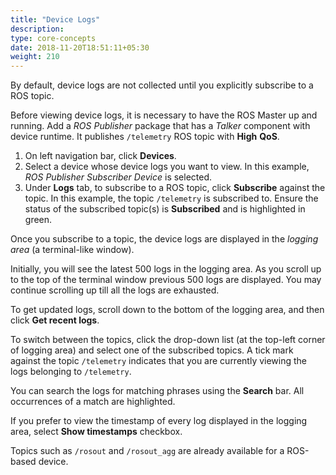 ```yaml
---
title: "Device Logs"
description:
type: core-concepts
date: 2018-11-20T18:51:11+05:30
weight: 210
---
```

By default, device logs are not collected until you explicitly subscribe to a
ROS topic.

Before viewing device logs, it is necessary to have the ROS Master up and running.
Add a _ROS Publisher_ package that has a _Talker_ component with device runtime.
It publishes `/telemetry` ROS topic with **High** **QoS**.

1. On left navigation bar, click **Devices**.
2. Select a device whose device logs you want to view. In this example,
   _ROS Publisher Subscriber Device_ is selected.
3. Under **Logs** tab, to subscribe to a ROS topic, click **Subscribe** against
   the topic. In this example, the topic `/telemetry` is subscribed to.
   Ensure the status of the subscribed topic(s) is **Subscribed** and is highlighted
   in green.

Once you subscribe to a topic, the device logs are displayed in the
_logging area_ (a terminal-like window).

Initially, you will see the latest 500 logs in the logging area. As you scroll
up to the top of the terminal window previous 500 logs are displayed. You may
continue scrolling up till all the logs are exhausted.

To get updated logs, scroll down to the bottom of the logging area, and then
click **Get recent logs**.

To switch between the topics, click the drop-down list (at the top-left corner
of logging area) and select one of the subscribed topics. A tick mark against
the topic `/telemetry` indicates that you are currently viewing the logs
belonging to `/telemetry`.

You can search the logs for matching phrases using the **Search** bar. All
occurrences of a match are highlighted.

If you prefer to view the timestamp of every log displayed in the logging area,
select **Show timestamps** checkbox.

Topics such as `/rosout` and `/rosout_agg` are already available for a
ROS-based device.

